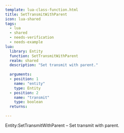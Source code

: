 ```yaml
---
template: lua-class-function.html
title: SetTransmitWithParent
icon: lua-shared
tags:
  - lua
  - shared
  - needs-verification
  - needs-example
lua:
  library: Entity
  function: SetTransmitWithParent
  realm: shared
  description: "Set transmit with parent."
  
  arguments:
  - position: 1
    name: "entity"
    type: Entity
  - position: 2
    name: "transmit"
    type: boolean
  returns:
    
---
```


<div class="lua__search__keywords">
Entity:SetTransmitWithParent &#x2013; Set transmit with parent.
</div>
